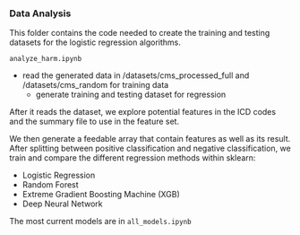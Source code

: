 ### Data Analysis
This folder contains the code needed to create the training and testing datasets for the logistic regression algorithms.

`analyze_harm.ipynb`
- read the generated data in /datasets/cms_processed_full and /datasets/cms_random for training data
    - generate training and testing dataset for regression

After it reads the dataset, we explore potential features in the ICD codes and the summary file to use in the feature set.

We then generate a feedable array that contain features as well as its result. After splitting between positive classification and negative classification, we train and compare the different regression methods within sklearn:

- Logistic Regression
- Random Forest
- Extreme Gradient Boosting Machine (XGB)
- Deep Neural Network

The most current models are in `all_models.ipynb `

